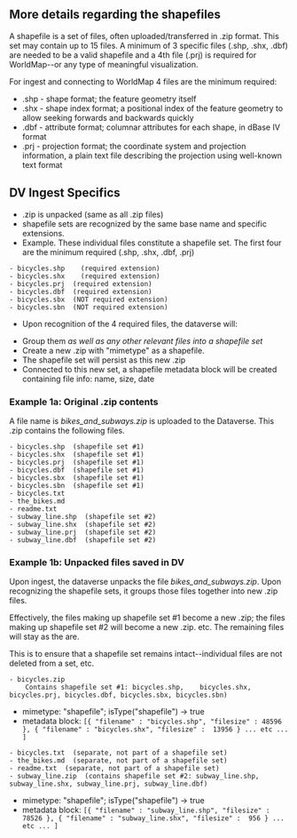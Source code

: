 ## More details regarding the shapefiles

A shapefile is a set of files, often uploaded/transferred in .zip format.  This set may contain up to 15 files.  A minimum of 3 specific files (.shp, .shx, .dbf) are needed to be a valid shapefile and a 4th file (.prj) is required for WorldMap--or any type of meaningful visualization.  

For ingest and connecting to WorldMap 4 files are the minimum required:

* .shp - shape format; the feature geometry itself
* .shx - shape index format; a positional index of the feature geometry to allow seeking forwards and backwards quickly
* .dbf - attribute format; columnar attributes for each shape, in dBase IV format
* .prj - projection format; the coordinate system and projection information, a plain text file describing the projection using well-known text format


## DV Ingest Specifics

+  .zip is unpacked (same as all .zip files)
+  shapefile sets are recognized by the same base name and specific extensions.
+  Example.  These individual files constitute a shapefile set.  The first four are the minimum required (.shp, .shx, .dbf, .prj)
```
- bicycles.shp    (required extension)
- bicycles.shx    (required extension)
- bicycles.prj	(required extension)
- bicycles.dbf	(required extension)
- bicycles.sbx	(NOT required extension)
- bicycles.sbn	(NOT required extension)
```
+  Upon recognition of the 4 required files, the dataverse will:
  * Group them _as well as any other relevant files into a shapefile set_
  * Create a new .zip with "mimetype" as a shapefile.
  * The shapefile set will persist as this new .zip
  * Connected to this new set, a shapefile metadata block will be created containing file info: name, size, date

### Example 1a: Original .zip contents

A file name is *bikes_and_subways.zip* is uploaded to the Dataverse. This .zip contains the following files.

```
- bicycles.shp  (shapefile set #1)
- bicycles.shx  (shapefile set #1)
- bicycles.prj  (shapefile set #1)
- bicycles.dbf  (shapefile set #1)
- bicycles.sbx  (shapefile set #1)
- bicycles.sbn  (shapefile set #1)
- bicycles.txt
- the_bikes.md
- readme.txt
- subway_line.shp  (shapefile set #2)
- subway_line.shx  (shapefile set #2)
- subway_line.prj  (shapefile set #2)
- subway_line.dbf  (shapefile set #2)
```		

### Example 1b: Unpacked files saved in DV

Upon ingest, the dataverse unpacks the file *bikes_and_subways.zip*.  Upon recognizing the shapefile sets, it groups those files together into new .zip files.

Effectively, the files making up shapefile set #1 become a new .zip; the files making up shapefile set #2 will become a new .zip. etc.  The remaining files  will stay as the are.

This is to ensure that a shapefile set remains intact--individual files are not deleted from a set, etc.

```
- bicycles.zip  
	Contains shapefile set #1: bicycles.shp, 	bicycles.shx, bicycles.prj, bicycles.dbf, bicycles.sbx, bicycles.sbn)
```			

+ mimetype: "shapefile"; isType("shapefile") -> true
+ metadata block: `[{ "filename" : "bicycles.shp", "filesize" : 48596 }, { "filename" : "bicycles.shx", "filesize" :  13956 } ... etc ... ]`

```
- bicycles.txt  (separate, not part of a shapefile set)
- the_bikes.md  (separate, not part of a shapefile set)
- readme.txt  (separate, not part of a shapefile set)
- subway_line.zip  (contains shapefile set #2: subway_line.shp, subway_line.shx, subway_line.prj, subway_line.dbf)
```

+ mimetype: "shapefile"; isType("shapefile") -> true	
+ metadata block: `[{ "filename" : "subway_line.shp", "filesize" : 78526 }, { "filename" : "subway_line.shx", "filesize" :  956 } ... etc ... ]`










